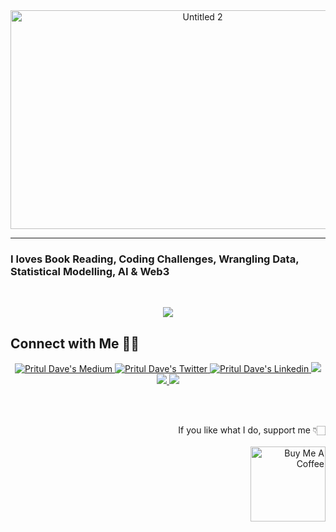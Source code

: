 <!--<div align='right'>
<a href="https://visitorbadge.io/status?path=https%3A%2F%2Fgithub.com%2Fpritul2"><img src="https://api.visitorbadge.io/api/visitors?path=https%3A%2F%2Fgithub.com%2Fpritul2&label=Views&countColor=%23263759&style=plastic" /></a>
</div>-->

<div align="center"> <img width="599" height="350" alt="Untitled 2" src="https://user-images.githubusercontent.com/41751718/194879060-f6e73e85-cc92-4e96-80bc-f69e5abdb6af.png" style="display: block; margin-left: auto; margin-right: auto;"> </div>
<hr>
<h3>I loves Book Reading, Coding Challenges, Wrangling Data, Statistical Modelling, AI & Web3 </h3> <br/>    
<p align="center">
    <img src="https://skillicons.dev/icons?i=py,tensorflow,aws,flask,gcp,mysql,mongodb" />
</p>

## Connect with Me 🤝🏻
<p align="center">
  <a href="https://medium.com/@pritul.dave">
    <img src="https://img.shields.io/badge/Medium-12100E?style=for-the-badge&logo=medium&logoColor=white" alt="Pritul Dave's Medium"/>
  </a>
  <a href="https://twitter.com/DavePritul">
    <img src="https://img.shields.io/badge/Twitter-%231DA1F2.svg?style=for-the-badge&logo=Twitter&logoColor=white" alt="Pritul Dave's Twitter"/>
  </a>
  <a href="https://www.linkedin.com/in/prituldave">
    <img src="https://img.shields.io/badge/linkedin-%230077B5.svg?style=for-the-badge&logo=linkedin&logoColor=white" alt="Pritul Dave's Linkedin"/>
  </a>
  <a href="https://scholar.google.com/citations?user=4t9cbxYAAAAJ&hl=en">
    <img src="https://img.shields.io/badge/ResearchGate-00CCBB?style=for-the-badge&logo=ResearchGate&logoColor=white"/>
  </a>
  <a href="https://leetcode.com/pritul/">
    <img src="https://img.shields.io/badge/LeetCode-000000?style=for-the-badge&logo=LeetCode&logoColor=#d16c06"/>
  </a>
  <a href="https://www.youtube.com/channel/UCkxSJqsIB5ffUV8piKhfDSA">
    <img src="https://img.shields.io/badge/YouTube-%23FF0000.svg?style=for-the-badge&logo=YouTube&logoColor=white"/>
  </a>
</p>

<br/><br/>
<p align="right">
If you like what I do, support me 👇🏻 <br/><br/> &nbsp;&nbsp;&nbsp;&nbsp;<a href="https://www.buymeacoffee.com/prituldave" target="_blank"><img src="https://cdn.buymeacoffee.com/buttons/v2/default-white.png" alt="Buy Me A Coffee" width="120" /></a>
</p>




